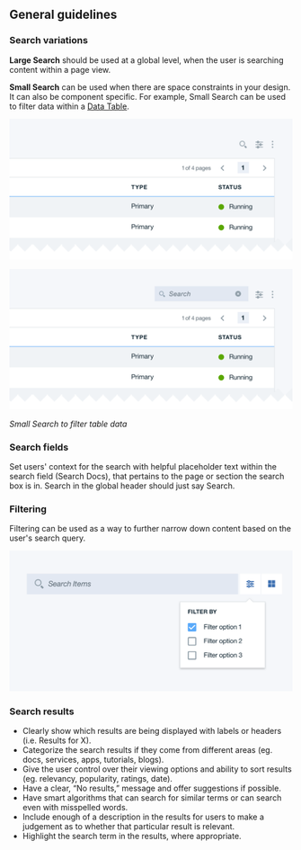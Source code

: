 ## General guidelines

### Search variations
**Large Search** should be used at a global level, when the user is searching content within a page view. 

**Small Search** can be used when there are space constraints in your design. It can also be component specific. For example, Small Search can be used to filter data within a [Data Table](). 


![Search on a table](images/search-usage-1.png)

![Search on a table](images/search-usage-2.png)

_Small Search to filter table data_

### Search fields
Set users' context for the search with helpful placeholder text within the search field (Search Docs), that pertains to the page or section the search box is in. Search in the global header should just say Search.

### Filtering
Filtering can be used as a way to further narrow down content based on the user's search query.

![Filtering on search](images/search-usage-3.png)

### Search results
* Clearly show which results are being displayed with labels or headers (i.e. Results for X).
* Categorize the search results if they come from different areas (eg. docs, services, apps, tutorials, blogs).
* Give the user control over their viewing options and ability to sort results (eg. relevancy, popularity, ratings, date).
* Have a clear, “No results,” message and offer suggestions if possible.
* Have smart algorithms that can search for similar terms or can search even with misspelled words.
* Include enough of a description in the results for users to make a judgement as to whether that particular result is relevant.
* Highlight the search term in the results, where appropriate.

